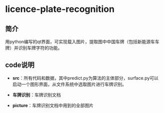 # licence-plate-recognition
## 简介
用python编写的qt界面，可实现载入图片，提取图中中国车牌（包括新能源车车牌）并识别车牌字符的功能。
## code说明
 * **src**：所有代码和数据，其中predict.py为算法的主体部分，surface.py可以启动一个图形界面，从文件系统中选取图片进行车牌识别。

* **车牌识别**：车牌识别文档

 * **picture**：车牌识别文档中用到的全部图片
